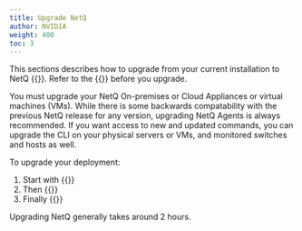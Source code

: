 ```yaml
---
title: Upgrade NetQ
author: NVIDIA
weight: 400
toc: 3
---
```

This sections describes how to upgrade from your current installation to NetQ {{<version>}}. Refer to the {{<link title="NVIDIA NetQ 4.3 Release Notes" text="release notes">}} before you upgrade.

You must upgrade your NetQ On-premises or Cloud Appliances or virtual machines (VMs). While there is some backwards compatability with the previous NetQ release for any version, upgrading NetQ Agents is always recommended. If you want access to new and updated commands, you can upgrade the CLI on your physical servers or VMs, and monitored switches and hosts as well.

To upgrade your deployment:

1. Start with {{<link title="Upgrade NetQ Appliances and Virtual Machines">}}
2. Then {{<link title="Upgrade NetQ Agents">}}
3. Finally {{<link title="Upgrade NetQ CLI">}}

Upgrading NetQ generally takes around 2 hours. 
